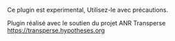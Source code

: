 Ce plugin est experimental, Utilisez-le avec précautions.

Plugin réalisé avec le soutien du projet ANR Transperse https://transperse.hypotheses.org
